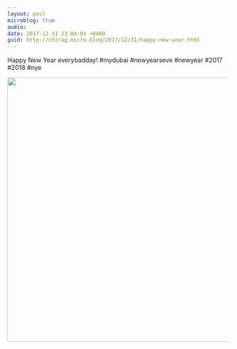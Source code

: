 ```yaml
---
layout: post
microblog: true
audio: 
date: 2017-12-31 23:04:03 +0400
guid: http://chirag.micro.blog/2017/12/31/happy-new-year.html
---
```

Happy New Year everybadday! #mydubai #newyearseve #newyear #2017 #2018 #nye

<img src="http://chirag.micro.blog/uploads/2018/3ad17c7d9f.jpg" width="600" height="600" />
